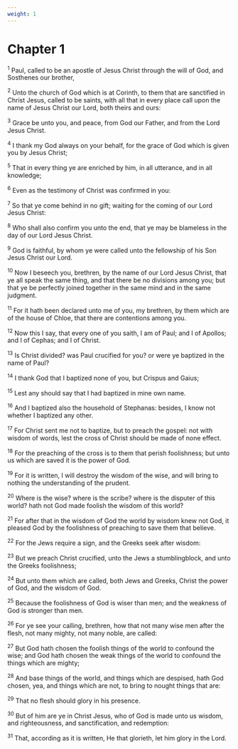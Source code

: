 ```yaml
---
weight: 1
---
```


# Chapter 1

<sup>1</sup> Paul, called to be an apostle of Jesus Christ through the will of God, and Sosthenes our brother, 

<sup>2</sup> Unto the church of God which is at Corinth, to them that are sanctified in Christ Jesus, called to be saints, with all that in every place call upon the name of Jesus Christ our Lord, both theirs and ours: 

<sup>3</sup> Grace be unto you, and peace, from God our Father, and from the Lord Jesus Christ. 

<sup>4</sup> I thank my God always on your behalf, for the grace of God which is given you by Jesus Christ; 

<sup>5</sup> That in every thing ye are enriched by him, in all utterance, and in all knowledge; 

<sup>6</sup> Even as the testimony of Christ was confirmed in you: 

<sup>7</sup> So that ye come behind in no gift; waiting for the coming of our Lord Jesus Christ: 

<sup>8</sup> Who shall also confirm you unto the end, that ye may be blameless in the day of our Lord Jesus Christ. 

<sup>9</sup> God is faithful, by whom ye were called unto the fellowship of his Son Jesus Christ our Lord. 

<sup>10</sup> Now I beseech you, brethren, by the name of our Lord Jesus Christ, that ye all speak the same thing, and that there be no divisions among you; but that ye be perfectly joined together in the same mind and in the same judgment. 

<sup>11</sup> For it hath been declared unto me of you, my brethren, by them which are of the house of Chloe, that there are contentions among you. 

<sup>12</sup> Now this I say, that every one of you saith, I am of Paul; and I of Apollos; and I of Cephas; and I of Christ. 

<sup>13</sup> Is Christ divided? was Paul crucified for you? or were ye baptized in the name of Paul? 

<sup>14</sup> I thank God that I baptized none of you, but Crispus and Gaius; 

<sup>15</sup> Lest any should say that I had baptized in mine own name. 

<sup>16</sup> And I baptized also the household of Stephanas: besides, I know not whether I baptized any other. 

<sup>17</sup> For Christ sent me not to baptize, but to preach the gospel: not with wisdom of words, lest the cross of Christ should be made of none effect. 

<sup>18</sup> For the preaching of the cross is to them that perish foolishness; but unto us which are saved it is the power of God. 

<sup>19</sup> For it is written, I will destroy the wisdom of the wise, and will bring to nothing the understanding of the prudent. 

<sup>20</sup> Where is the wise? where is the scribe? where is the disputer of this world? hath not God made foolish the wisdom of this world? 

<sup>21</sup> For after that in the wisdom of God the world by wisdom knew not God, it pleased God by the foolishness of preaching to save them that believe. 

<sup>22</sup> For the Jews require a sign, and the Greeks seek after wisdom: 

<sup>23</sup> But we preach Christ crucified, unto the Jews a stumblingblock, and unto the Greeks foolishness; 

<sup>24</sup> But unto them which are called, both Jews and Greeks, Christ the power of God, and the wisdom of God. 

<sup>25</sup> Because the foolishness of God is wiser than men; and the weakness of God is stronger than men. 

<sup>26</sup> For ye see your calling, brethren, how that not many wise men after the flesh, not many mighty, not many noble, are called: 

<sup>27</sup> But God hath chosen the foolish things of the world to confound the wise; and God hath chosen the weak things of the world to confound the things which are mighty; 

<sup>28</sup> And base things of the world, and things which are despised, hath God chosen, yea, and things which are not, to bring to nought things that are: 

<sup>29</sup> That no flesh should glory in his presence. 

<sup>30</sup> But of him are ye in Christ Jesus, who of God is made unto us wisdom, and righteousness, and sanctification, and redemption: 

<sup>31</sup> That, according as it is written, He that glorieth, let him glory in the Lord. 


